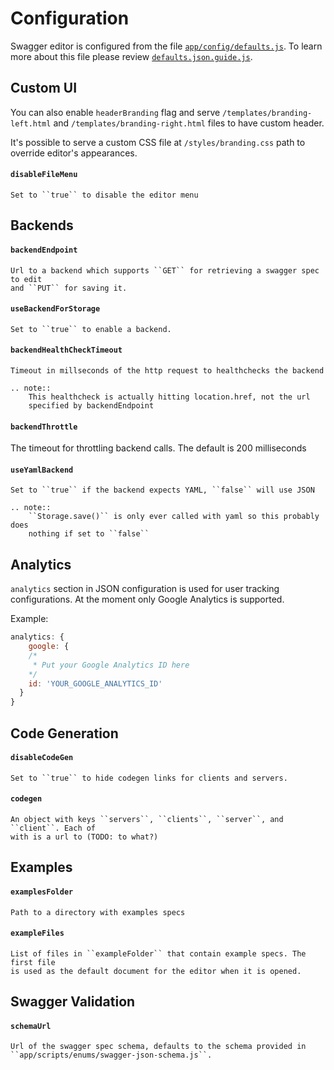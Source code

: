 

Configuration
=============

Swagger editor is configured from the file [`app/config/defaults.js`](../app/config/defaults.json).
To learn more about this file please review [`defaults.json.guide.js`](../app/config/defaults.json.guilde.js).

Custom UI
---------

You can also enable `headerBranding` flag and serve `/templates/branding-left.html`
and `/templates/branding-right.html` files to have custom header.

It's possible to serve a custom CSS file at `/styles/branding.css` path to override editor's appearances.

#### `disableFileMenu`
    Set to ``true`` to disable the editor menu


Backends
--------

#### `backendEndpoint`
    Url to a backend which supports ``GET`` for retrieving a swagger spec to edit
    and ``PUT`` for saving it.

#### `useBackendForStorage`
    Set to ``true`` to enable a backend.

#### `backendHealthCheckTimeout`
    Timeout in millseconds of the http request to healthchecks the backend

    .. note::
        This healthcheck is actually hitting location.href, not the url
        specified by backendEndpoint

#### `backendThrottle`
  The timeout for throttling backend calls. The default is 200 milliseconds

#### `useYamlBackend`
    Set to ``true`` if the backend expects YAML, ``false`` will use JSON

    .. note::
        ``Storage.save()`` is only ever called with yaml so this probably does
        nothing if set to ``false``

Analytics
---------
`analytics` section in JSON configuration is used for user tracking configurations. At the moment only Google Analytics is supported.

Example:

```js
analytics: {
    google: {
    /*
     * Put your Google Analytics ID here
    */
    id: 'YOUR_GOOGLE_ANALYTICS_ID'
  }
}
```

Code Generation
---------------

#### `disableCodeGen`
    Set to ``true`` to hide codegen links for clients and servers.

#### `codegen`
    An object with keys ``servers``, ``clients``, ``server``, and ``client``. Each of
    with is a url to (TODO: to what?)


Examples
--------

#### `examplesFolder`
    Path to a directory with examples specs

#### `exampleFiles`
    List of files in ``exampleFolder`` that contain example specs. The first file
    is used as the default document for the editor when it is opened.


Swagger Validation
------------------

#### `schemaUrl`
    Url of the swagger spec schema, defaults to the schema provided in
    ``app/scripts/enums/swagger-json-schema.js``.
